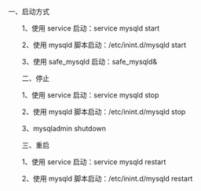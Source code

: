 一、启动方式

　　1、使用 service 启动：service mysqld start

　　2、使用 mysqld 脚本启动：/etc/inint.d/mysqld start

　　3、使用 safe_mysqld 启动：safe_mysqld&

　　二、停止

　　1、使用 service 启动：service mysqld stop

　　2、使用 mysqld 脚本启动：/etc/inint.d/mysqld stop

　　3、mysqladmin shutdown

　　三、重启

　　1、使用 service 启动：service mysqld restart

　　2、使用 mysqld 脚本启动：/etc/inint.d/mysqld restart
